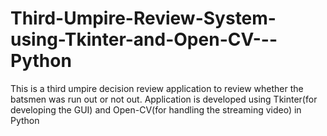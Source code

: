 # Third-Umpire-Review-System-using-Tkinter-and-Open-CV---Python
This is a third umpire decision review application to review whether the batsmen was run out or not out. Application is developed using Tkinter(for developing the GUI) and Open-CV(for handling the streaming video) in Python
